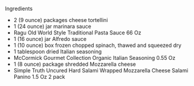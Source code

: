 Ingredients


* 2 (9 ounce) packages cheese tortellini
* 1 (24 ounce) jar marinara sauce
* Ragu Old World Style Traditional Pasta Sauce 66 Oz
* 1 (16 ounce) jar Alfredo sauce
* 1 (10 ounce) box frozen chopped spinach, thawed and squeezed dry
* 1 tablespoon dried Italian seasoning
* McCormick Gourmet Collection Organic Italian Seasoning 0.55 Oz
* 1 (8 ounce) package shredded Mozzarella cheese
* Simple Truth Uncured Hard Salami Wrapped Mozzarella Cheese Salami Panino 1.5 Oz 2 pack
